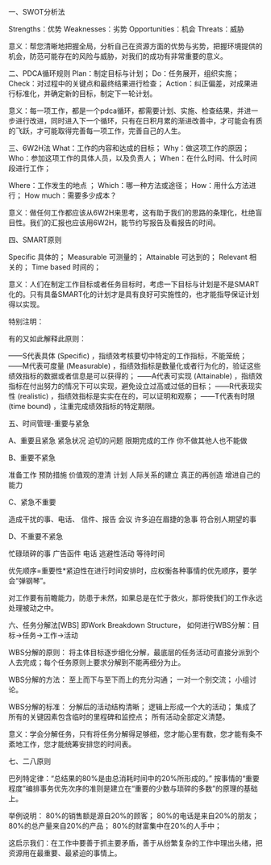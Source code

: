 一、SWOT分析法

Strengths：优势
Weaknesses：劣势
Opportunities：机会
Threats：威胁


意义：帮您清晰地把握全局，分析自己在资源方面的优势与劣势，把握环境提供的机会，防范可能存在的风险与威胁，对我们的成功有非常重要的意义。


二、PDCA循环规则
Plan：制定目标与计划；
Do：任务展开，组织实施；
Check：对过程中的关键点和最终结果进行检查；
Action：纠正偏差，对成果进行标准化，并确定新的目标，制定下一轮计划。


意义：每一项工作，都是一个pdca循环，都需要计划、实施、检查结果，并进一步进行改进，同时进入下一个循环，只有在日积月累的渐进改善中，才可能会有质的飞跃，才可能取得完善每一项工作，完善自己的人生。


三、6W2H法
What：工作的内容和达成的目标；
Why：做这项工作的原因；
Who：参加这项工作的具体人员，以及负责人；
When：在什么时间、什么时间段进行工作；

Where：工作发生的地点 ；
Which：哪一种方法或途径；
How：用什么方法进行；
How much：需要多少成本？


意义：做任何工作都应该从6W2H来思考，这有助于我们的思路的条理化，杜绝盲目性。我们的汇报也应该用6W2H，能节约写报告及看报告的时间。


四、SMART原则

Specific 具体的；
Measurable 可测量的；
Attainable 可达到的；
Relevant 相关的；
Time based 时间的；


意义：人们在制定工作目标或者任务目标时，考虑一下目标与计划是不是SMART化的。只有具备SMART化的计划才是具有良好可实施性的，也才能指导保证计划得以实现。

特别注明：

有的又如此解释此原则：

——S代表具体 (Specific) ，指绩效考核要切中特定的工作指标，不能笼统；
——M代表可度量 (Measurable) ，指绩效指标是数量化或者行为化的，验证这些绩效指标的数据或者信息是可以获得的；
——A代表可实现 (Attainable) ，指绩效指标在付出努力的情况下可以实现，避免设立过高或过低的目标；
——R代表现实性 (realistic) ，指绩效指标是实实在在的，可以证明和观察；
——T代表有时限 (time bound) ，注重完成绩效指标的特定期限。


五、时间管理-重要与紧急

A、重要且紧急
紧急状况
迫切的问题
限期完成的工作
你不做其他人也不能做

B、重要不紧急

准备工作
预防措施
价值观的澄清
计划
人际关系的建立
真正的再创造
增进自己的能力

C、紧急不重要

造成干扰的事、电话、
信件、报告
会议
许多迫在眉捷的急事
符合别人期望的事

D、不重要不紧急

忙碌琐碎的事
广告函件
电话
逃避性活动
等待时间


优先顺序=重要性*紧迫性在进行时间安排时，应权衡各种事情的优先顺序，要学会“弹钢琴”。

对工作要有前瞻能力，防患于未然，如果总是在忙于救火，那将使我们的工作永远处理被动之中。

六、任务分解法[WBS]
即Work Breakdown Structure，
如何进行WBS分解：目标→任务→工作→活动

WBS分解的原则：
将主体目标逐步细化分解，最底层的任务活动可直接分派到个人去完成；每个任务原则上要求分解到不能再细分为止。

WBS分解的方法：
至上而下与至下而上的充分沟通；
一对一个别交流；
小组讨论。

WBS分解的标准：
分解后的活动结构清晰；
逻辑上形成一个大的活动；
集成了所有的关键因素包含临时的里程碑和监控点；
所有活动全部定义清楚。


意义：学会分解任务，只有将任务分解得足够细，您才能心里有数，您才能有条不紊地工作，您才能统筹安排您的时间表。


七、二八原则

巴列特定律：“总结果的80%是由总消耗时间中的20%所形成的。” 按事情的“重要程度”编排事务优先次序的准则是建立在“重要的少数与琐碎的多数”的原理的基础上。

举例说明：
80%的销售额是源自20%的顾客；
80%的电话是来自20%的朋友；
80%的总产量来自20%的产品；
80%的财富集中在20%的人手中；


这启示我们：在工作中要善于抓主要矛盾，善于从纷繁复杂的工作中理出头绪，把资源用在最重要、最紧迫的事情上。


